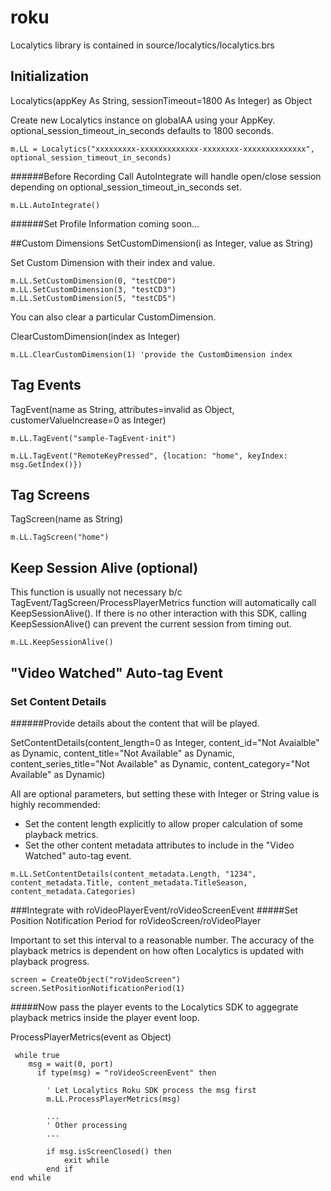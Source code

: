 # roku

Localytics library is contained in source/localytics/localytics.brs

## Initialization
Localytics(appKey As String, sessionTimeout=1800 As Integer) as Object

Create new Localytics instance on globalAA using your AppKey. optional_session_timeout_in_seconds defaults to 1800 seconds.

`m.LL = Localytics("xxxxxxxxx-xxxxxxxxxxxxx-xxxxxxxx-xxxxxxxxxxxxxx", optional_session_timeout_in_seconds)`


######Before Recording
Call AutoIntegrate will handle open/close session depending on optional_session_timeout_in_seconds set.

`m.LL.AutoIntegrate()`


######Set Profile Information coming soon...


##Custom Dimensions
SetCustomDimension(i as Integer, value as String)

Set Custom Dimension with their index and value.

```
m.LL.SetCustomDimension(0, "testCD0")
m.LL.SetCustomDimension(3, "testCD3")
m.LL.SetCustomDimension(5, "testCD5")
```

You can also clear a particular CustomDimension.

ClearCustomDimension(index as Integer)

`m.LL.ClearCustomDimension(1) 'provide the CustomDimension index`



## Tag Events
TagEvent(name as String, attributes=invalid as Object, customerValueIncrease=0 as Integer)

`m.LL.TagEvent("sample-TagEvent-init")`

`m.LL.TagEvent("RemoteKeyPressed", {location: "home", keyIndex: msg.GetIndex()})`


## Tag Screens
TagScreen(name as String)

`m.LL.TagScreen("home")`

## Keep Session Alive (optional)
This function is usually not necessary b/c TagEvent/TagScreen/ProcessPlayerMetrics function will automatically call KeepSessionAlive(). If there is no other interaction with this SDK, calling KeepSessionAlive() can prevent the current session from timing out.

`m.LL.KeepSessionAlive()`


## "Video Watched" Auto-tag Event
### Set Content Details
######Provide details about the content that will be played.

SetContentDetails(content_length=0 as Integer, content_id="Not Avaialble" as Dynamic, content_title="Not Available" as Dynamic, content_series_title="Not Available" as Dynamic, content_category="Not Available" as Dynamic)

All are optional parameters, but setting these with Integer or String value is highly recommended:
* Set the content length explicitly to allow proper calculation of some playback metrics.
* Set the other content metadata attributes to include in the "Video Watched" auto-tag event.

```
m.LL.SetContentDetails(content_metadata.Length, "1234", content_metadata.Title, content_metadata.TitleSeason, content_metadata.Categories)
```


###Integrate with roVideoPlayerEvent/roVideoScreenEvent
#####Set Position Notification Period for roVideoScreen/roVideoPlayer

Important to set this interval to a reasonable number. The accuracy of the playback metrics is dependent on how often Localytics is updated with playback progress.

```
screen = CreateObject("roVideoScreen")
screen.SetPositionNotificationPeriod(1)
```

#####Now pass the player events to the Localytics SDK to aggegrate playback metrics inside the player event loop.

ProcessPlayerMetrics(event as Object)

```
 while true
    msg = wait(0, port)
      if type(msg) = "roVideoScreenEvent" then
        
        ' Let Localytics Roku SDK process the msg first
        m.LL.ProcessPlayerMetrics(msg)
        
        ...
        ' Other processing
        ...

        if msg.isScreenClosed() then
            exit while
        end if
end while
```
